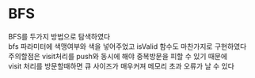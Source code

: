 # BFS

BFS를 두가지 방법으로 탐색하였다<br>
bfs 파라미터에 색맹여부와 색을 넣어주었고 isValid 함수도 마찬가지로 구현하였다<br>
주의할점은 visit처리를 push와 동시에 해야 중복방문을 피할 수 있기 때문에<br>
visit 처리를 방문할때하면 큐 사이즈가 매우커져 메모리 초과 오류가 날 수 있다
